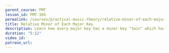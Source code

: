 ```yaml
---
parent_course: PMT
lesson_id: PMT-105
permalink: /courses/practical-music-theory/relative-minor-of-each-major-key
title: Relative Minor of Each Major Key
description: Learn how every major key has a minor key "twin" which has the same exact notes & chords.
duration: "5:12"
video_id:
patreon_url:
---
```

